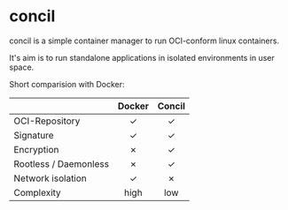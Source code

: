 # concil

concil is a simple container manager to run OCI-conform linux containers.

It's aim is to run standalone applications in isolated environments in user space.

Short comparision with Docker:

|                      | Docker | Concil |
|----------------------|:------:|:------:|
|OCI-Repository        | ✓      | ✓      |
|Signature             | ✓      | ✓      |
|Encryption            | ✗      | ✓      |
|Rootless / Daemonless | ✗      | ✓      |
|Network isolation     | ✓      | ✗      |
|Complexity            | high   | low    |

